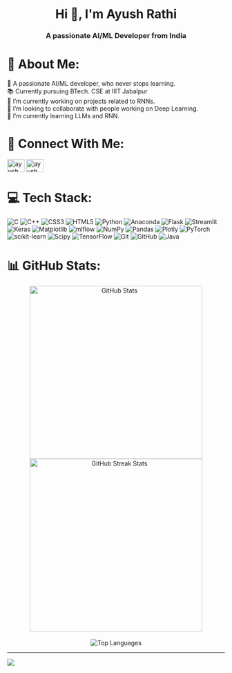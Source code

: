 <h1 align="center">Hi 👋, I'm Ayush Rathi</h1>
<h3 align="center">A passionate AI/ML Developer from India</h3>

# 💫 About Me:
🌟 A passionate AI/ML developer, who never stops learning.<br>📚 Currently pursuing BTech. CSE at IIIT Jabalpur<br>🔭 I’m currently working on projects related to RNNs.<br>👯 I’m looking to collaborate with people working on Deep Learning.<br>🌱 I’m currently learning LLMs and RNN.


# 🤝 Connect With Me:
<p align="left">
<a href="https://linkedin.com/in/ayush rathi" target="blank"><img align="center" src="https://raw.githubusercontent.com/rahuldkjain/github-profile-readme-generator/master/src/images/icons/Social/linked-in-alt.svg" alt="ayush rathi" height="30" width="40" /></a>
<a href="https://instagram.com/ayush_rathi95" target="blank"><img align="center" src="https://raw.githubusercontent.com/rahuldkjain/github-profile-readme-generator/master/src/images/icons/Social/instagram.svg" alt="ayush_rathi95" height="30" width="40" /></a>
</p>

# 💻 Tech Stack:
![C](https://img.shields.io/badge/c-%2300599C.svg?style=for-the-badge&logo=c&logoColor=white) ![C++](https://img.shields.io/badge/c++-%2300599C.svg?style=for-the-badge&logo=c%2B%2B&logoColor=white) ![CSS3](https://img.shields.io/badge/css3-%231572B6.svg?style=for-the-badge&logo=css3&logoColor=white) ![HTML5](https://img.shields.io/badge/html5-%23E34F26.svg?style=for-the-badge&logo=html5&logoColor=white) ![Python](https://img.shields.io/badge/python-3670A0?style=for-the-badge&logo=python&logoColor=ffdd54) ![Anaconda](https://img.shields.io/badge/Anaconda-%2344A833.svg?style=for-the-badge&logo=anaconda&logoColor=white) ![Flask](https://img.shields.io/badge/flask-%23000.svg?style=for-the-badge&logo=flask&logoColor=white) ![Streamlit](https://img.shields.io/badge/Streamlit-%23FE4B4B.svg?style=for-the-badge&logo=streamlit&logoColor=white) ![Keras](https://img.shields.io/badge/Keras-%23D00000.svg?style=for-the-badge&logo=Keras&logoColor=white) ![Matplotlib](https://img.shields.io/badge/Matplotlib-%23ffffff.svg?style=for-the-badge&logo=Matplotlib&logoColor=black) ![mlflow](https://img.shields.io/badge/mlflow-%23d9ead3.svg?style=for-the-badge&logo=numpy&logoColor=blue) ![NumPy](https://img.shields.io/badge/numpy-%23013243.svg?style=for-the-badge&logo=numpy&logoColor=white) ![Pandas](https://img.shields.io/badge/pandas-%23150458.svg?style=for-the-badge&logo=pandas&logoColor=white) ![Plotly](https://img.shields.io/badge/Plotly-%233F4F75.svg?style=for-the-badge&logo=plotly&logoColor=white) ![PyTorch](https://img.shields.io/badge/PyTorch-%23EE4C2C.svg?style=for-the-badge&logo=PyTorch&logoColor=white) ![scikit-learn](https://img.shields.io/badge/scikit--learn-%23F7931E.svg?style=for-the-badge&logo=scikit-learn&logoColor=white) ![Scipy](https://img.shields.io/badge/SciPy-%230C55A5.svg?style=for-the-badge&logo=scipy&logoColor=%white) ![TensorFlow](https://img.shields.io/badge/TensorFlow-%23FF6F00.svg?style=for-the-badge&logo=TensorFlow&logoColor=white) ![Git](https://img.shields.io/badge/git-%23F05033.svg?style=for-the-badge&logo=git&logoColor=white) ![GitHub](https://img.shields.io/badge/github-%23121011.svg?style=for-the-badge&logo=github&logoColor=white) ![Java](https://img.shields.io/badge/java-%23ED8B00.svg?style=for-the-badge&logo=openjdk&logoColor=white)

# 📊 GitHub Stats:
<div align="center">
  <img src="https://github-readme-stats.vercel.app/api?username=AyushDineshRathi&theme=dark&hide_border=false&include_all_commits=true&count_private=false" alt="GitHub Stats" width = "400"/>
  <img src="https://github-readme-streak-stats.herokuapp.com/?user=AyushDineshRathi&theme=dark&hide_border=false" alt="GitHub Streak Stats" width = "400"/>
  <br><br>
  <img src="https://github-readme-stats.vercel.app/api/top-langs/?username=AyushDineshRathi&theme=dark&hide_border=false&include_all_commits=true&count_private=false&layout=compact" alt="Top Languages" />
</div>


---
[![](https://visitcount.itsvg.in/api?id=AyushDineshRathi&icon=0&color=0)](https://visitcount.itsvg.in)

<!-- Proudly created with GPRM ( https://gprm.itsvg.in ) -->
